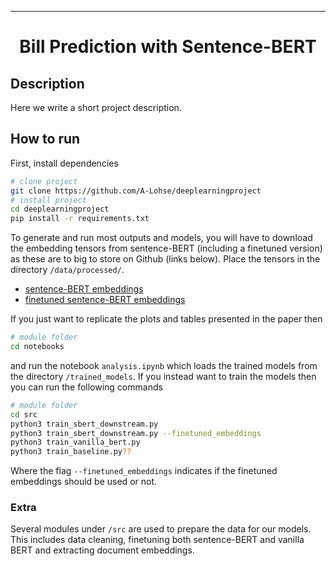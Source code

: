 ---

<div align="center">    
 
# Bill Prediction with Sentence-BERT    
 
</div>
 
## Description   
Here we write a short project description.

## How to run   
First, install dependencies   
```bash
# clone project   
git clone https://github.com/A-Lohse/deeplearningproject
# install project   
cd deeplearningproject
pip install -r requirements.txt
 ```   

To generate and run most outputs and models, you will have to download the embedding tensors from sentence-BERT (including a finetuned version) as these are to big to store on Github (links below). Place the tensors in the directory `/data/processed/`.
* [sentence-BERT embeddings](gdrive)
* [finetuned sentence-BERT embeddings](gdrive)

If you just want to replicate the plots and tables presented in the paper then
```bash
# module folder
cd notebooks
```
and run the notebook `analysis.ipynb` which loads the trained models from the directory `/trained_models`. If you instead want to train the models then you can run the following commands
```bash
# module folder
cd src
python3 train_sbert_downstream.py
python3 train_sbert_downstream.py --finetuned_embeddings
python3 train_vanilla_bert.py
python3 train_baseline.py??
```
Where the flag `--finetuned_embeddings` indicates if the finetuned embeddings should be used or not. 

### Extra

Several modules under `/src` are used to prepare the data for our models. This includes data cleaning, finetuning both sentence-BERT and vanilla BERT and extracting document embeddings. 


